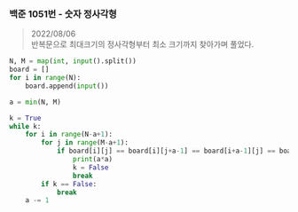 ### 백준 1051번 - 숫자 정사각형

> 2022/08/06 <br>
> 반복문으로 최대크기의 정사각형부터 최소 크기까지 찾아가며 풀었다.

```python
N, M = map(int, input().split())
board = []
for i in range(N):
    board.append(input())

a = min(N, M)

k = True
while k:
    for i in range(N-a+1):
        for j in range(M-a+1):
            if board[i][j] == board[i][j+a-1] == board[i+a-1][j] == board[i+a-1][j+a-1]:
                print(a*a)
                k = False
                break
        if k == False:
            break
    a -= 1
```
